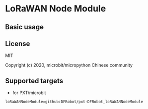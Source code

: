 # LoRaWAN Node Module

## Basic usage

## License

MIT

Copyright (c) 2020, microbit/micropython Chinese community  

## Supported targets

* for PXT/microbit

```package
loRaWANNodeModule=github:DFRobot/pxt-DFRobot_loRaWANNodeModule
```